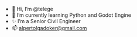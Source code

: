 - 👋 Hi, I’m @telege
- 🌱 I’m currently learning Python and Godot Engine
- ✨ I’m a Senior Civil Engineer
- 📫 alpertolgadoker@gmail.com

<!---
telege/telege is a ✨ special ✨ repository because its `README.md` (this file) appears on your GitHub profile.
You can click the Preview link to take a look at your changes.
--->
